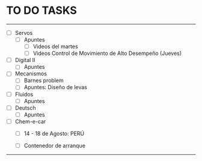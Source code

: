 # TO DO TASKS 


---

- [ ] Servos
	- [ ] Apuntes
		- [ ] Videos del martes
		- [ ] Videos Control de Movimiento de Alto Desempeño (Jueves)

- [ ] Digital II
	- [ ] Apuntes

- [ ] Mecanismos
	- [ ] Barnes problem
	- [ ] Apuntes: Diseño de levas

- [ ] Fluidos
	- [ ] Apuntes

- [ ] Deutsch
	- [ ] Apuntes 

- [ ] Chem-e-car
	- [ ] 14 - 18 de Agosto: PERÚ
	- [ ] Contenedor de arranque


---
